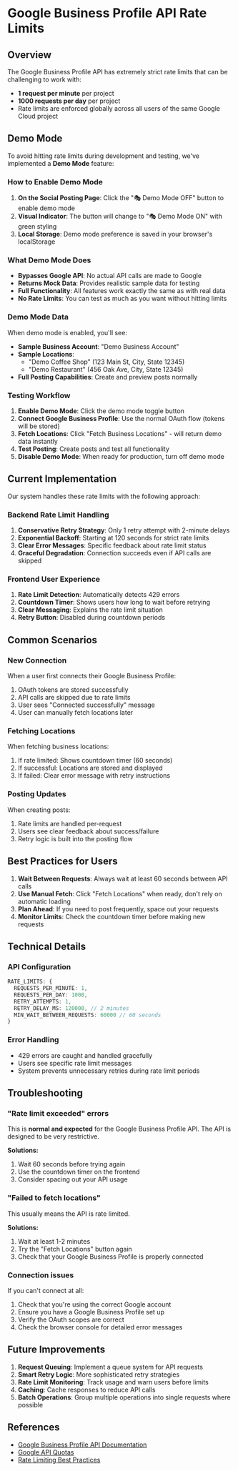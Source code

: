 # Google Business Profile API Rate Limits

## Overview

The Google Business Profile API has extremely strict rate limits that can be challenging to work with:

- **1 request per minute** per project
- **1000 requests per day** per project
- Rate limits are enforced globally across all users of the same Google Cloud project

## Demo Mode

To avoid hitting rate limits during development and testing, we've implemented a **Demo Mode** feature:

### How to Enable Demo Mode

1. **On the Social Posting Page**: Click the "🎭 Demo Mode OFF" button to enable demo mode
2. **Visual Indicator**: The button will change to "🎭 Demo Mode ON" with green styling
3. **Local Storage**: Demo mode preference is saved in your browser's localStorage

### What Demo Mode Does

- **Bypasses Google API**: No actual API calls are made to Google
- **Returns Mock Data**: Provides realistic sample data for testing
- **Full Functionality**: All features work exactly the same as with real data
- **No Rate Limits**: You can test as much as you want without hitting limits

### Demo Mode Data

When demo mode is enabled, you'll see:
- **Sample Business Account**: "Demo Business Account"
- **Sample Locations**: 
  - "Demo Coffee Shop" (123 Main St, City, State 12345)
  - "Demo Restaurant" (456 Oak Ave, City, State 12345)
- **Full Posting Capabilities**: Create and preview posts normally

### Testing Workflow

1. **Enable Demo Mode**: Click the demo mode toggle button
2. **Connect Google Business Profile**: Use the normal OAuth flow (tokens will be stored)
3. **Fetch Locations**: Click "Fetch Business Locations" - will return demo data instantly
4. **Test Posting**: Create posts and test all functionality
5. **Disable Demo Mode**: When ready for production, turn off demo mode

## Current Implementation

Our system handles these rate limits with the following approach:

### Backend Rate Limit Handling

1. **Conservative Retry Strategy**: Only 1 retry attempt with 2-minute delays
2. **Exponential Backoff**: Starting at 120 seconds for strict rate limits
3. **Clear Error Messages**: Specific feedback about rate limit status
4. **Graceful Degradation**: Connection succeeds even if API calls are skipped

### Frontend User Experience

1. **Rate Limit Detection**: Automatically detects 429 errors
2. **Countdown Timer**: Shows users how long to wait before retrying
3. **Clear Messaging**: Explains the rate limit situation
4. **Retry Button**: Disabled during countdown periods

## Common Scenarios

### New Connection
When a user first connects their Google Business Profile:

1. OAuth tokens are stored successfully
2. API calls are skipped due to rate limits
3. User sees "Connected successfully" message
4. User can manually fetch locations later

### Fetching Locations
When fetching business locations:

1. If rate limited: Shows countdown timer (60 seconds)
2. If successful: Locations are stored and displayed
3. If failed: Clear error message with retry instructions

### Posting Updates
When creating posts:

1. Rate limits are handled per-request
2. Users see clear feedback about success/failure
3. Retry logic is built into the posting flow

## Best Practices for Users

1. **Wait Between Requests**: Always wait at least 60 seconds between API calls
2. **Use Manual Fetch**: Click "Fetch Locations" when ready, don't rely on automatic loading
3. **Plan Ahead**: If you need to post frequently, space out your requests
4. **Monitor Limits**: Check the countdown timer before making new requests

## Technical Details

### API Configuration
```typescript
RATE_LIMITS: {
  REQUESTS_PER_MINUTE: 1,
  REQUESTS_PER_DAY: 1000,
  RETRY_ATTEMPTS: 1,
  RETRY_DELAY_MS: 120000, // 2 minutes
  MIN_WAIT_BETWEEN_REQUESTS: 60000 // 60 seconds
}
```

### Error Handling
- 429 errors are caught and handled gracefully
- Users see specific rate limit messages
- System prevents unnecessary retries during rate limit periods

## Troubleshooting

### "Rate limit exceeded" errors
This is **normal and expected** for the Google Business Profile API. The API is designed to be very restrictive.

**Solutions:**
1. Wait 60 seconds before trying again
2. Use the countdown timer on the frontend
3. Consider spacing out your API usage

### "Failed to fetch locations"
This usually means the API is rate limited.

**Solutions:**
1. Wait at least 1-2 minutes
2. Try the "Fetch Locations" button again
3. Check that your Google Business Profile is properly connected

### Connection issues
If you can't connect at all:

1. Check that you're using the correct Google account
2. Ensure you have a Google Business Profile set up
3. Verify the OAuth scopes are correct
4. Check the browser console for detailed error messages

## Future Improvements

1. **Request Queuing**: Implement a queue system for API requests
2. **Smart Retry Logic**: More sophisticated retry strategies
3. **Rate Limit Monitoring**: Track usage and warn users before limits
4. **Caching**: Cache responses to reduce API calls
5. **Batch Operations**: Group multiple operations into single requests where possible

## References

- [Google Business Profile API Documentation](https://developers.google.com/my-business/reference/rest)
- [Google API Quotas](https://developers.google.com/my-business/reference/rest/v1/accounts.locations)
- [Rate Limiting Best Practices](https://developers.google.com/my-business/reference/rest/v1/accounts.locations) 